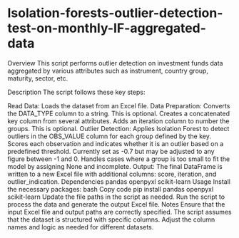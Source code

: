# Isolation-forests-outlier-detection-test-on-monthly-IF-aggregated-data
Overview
This script performs outlier detection on investment funds data aggregated by various attributes such as instrument, country group, maturity, sector, etc. 

Description
The script follows these key steps:

Read Data: Loads the dataset from an Excel file.
Data Preparation:
Converts the DATA_TYPE column to a string. This is optional.
Creates a concatenated key column from several attributes.
Adds an iteration column to number the groups. This is optional.
Outlier Detection:
Applies Isolation Forest to detect outliers in the OBS_VALUE column for each group defined by the key.
Scores each observation and indicates whether it is an outlier based on a predefined threshold. Currently set as -0.7 but may be adjusted to any figure between -1 and 0. 
Handles cases where a group is too small to fit the model by assigning None and incomplete.
Output:
The final DataFrame is written to a new Excel file with additional columns: score, iteration, and outlier_indication.
Dependencies
pandas
openpyxl
scikit-learn
Usage
Install the necessary packages:
bash
Copy code
pip install pandas openpyxl scikit-learn
Update the file paths in the script as needed.
Run the script to process the data and generate the output Excel file.
Notes
Ensure that the input Excel file and output paths are correctly specified.
The script assumes that the dataset is structured with specific columns. Adjust the column names and logic as needed for different datasets.
